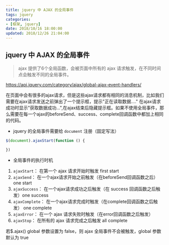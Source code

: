 ```yaml
---
title: jquery 中 AJAX 的全局事件
tags: jquery
categories:
- [框架, jquery]
date: 2018/10/16 18:00:00
updated: 2018/12/26 21:04:00
---
```



## jquery 中 AJAX 的全局事件

> ajax 提供了6个全局函数，会被页面中所有的 ajax 请求触发，在不同时间点会触发不同的全局事件。

https://api.jquery.com/category/ajax/global-ajax-event-handlers/

在页面中会有很多的ajax请求，但是这些ajax请求都有相同的消息机制，比如我们需要在ajax请求发送之前弹出了一个提示框，提示"正在读取数据...." 在ajax请求成功时显示"获取数据成功...",在ajax结束后隐藏提示框。如果不使用全局事件，那么需要在每一个ajax的beforeSend、success、complete回调函数中都加上相同的代码。



- jquery 的全局事件需要给 `document` 注册（固定写法）

```javascript
$(document).ajaxStart(function () {

})
```

- 全局事件的执行时机

1. `ajaxStart`： 在第一个 ajax 请求开始时触发 first start
2. `ajaxSend`： 在一个ajax请求开始之前触发（在beforeSend回调函数之后）one start
3. `ajaxSuccess`： 在一个ajax请求成功之后触发（在 success 回调函数之后触发）one success
4. `ajaxComplete`： 在一个ajax请求完成时触发（在complete回调函数之后触发） one complete
5. `ajaxError`： 在一个 ajax 请求失败时触发（在error回调函数之后触发）
6. `ajaxStop`： 在所有的 ajax 请求完成之后触发 all complete

若$.ajax() global 参数设置为 false，则 ajax 全局事件不会被触发，global 参数默认为 true